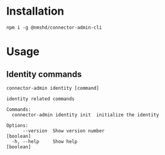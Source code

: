 # Installation

```
npm i -g @nmshd/connector-admin-cli
```

# Usage

## Identity commands

```
connector-admin identity [command]

identity related commands

Commands:
  connector-admin identity init  initialize the identity

Options:
      --version  Show version number                                   [boolean]
  -h, --help     Show help                                             [boolean]
```
